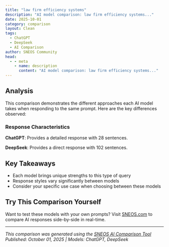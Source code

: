 ```yaml
---
title: "law firm efficiency systems"
description: "AI model comparison: law firm efficiency systems..."
date: 2025-10-01
category: comparison
layout: Clean
tags:
  - ChatGPT
  - DeepSeek
  - AI Comparison
author: SNEOS Community
head:
  - - meta
    - name: description
      content: "AI model comparison: law firm efficiency systems..."
---
```


<ChatComparison
  title="law firm efficiency systems"
  prompt="law firm efficiency systems"
  :responses='{"ChatGPT": "Certainly! Improving a law firm\u2019s efficiency involves implementing systems and tools that streamline workflows, enhance communication, manage cases effectively, and reduce administrative burdens. Here are some key efficiency systems and tools that law firms commonly use:\n\n### 1. **Practice Management Software**\nThese platforms help manage case files, client information, calendars, deadlines, billing, and tasks all in one place.\n- Examples: Clio, MyCase, PracticePanther, CosmoLex, Smokeball\n\n### 2. **Document Management Systems**\nCentralize document storage, version control, and sharing to keep files organized and easily accessible.\n- Examples: iManage, NetDocuments, Worldox\n\n### 3. **Time Tracking and Billing Software**\nAccurate time tracking and billing help ensure lawyers capture all billable hours and streamline invoicing.\n- Examples: TimeSolv, Bill4Time, Toggl, Harvest combined with practice management tools\n\n### 4. **Legal Research Tools**\nFaster access to case law, statutes, and legal analysis improves research efficiency.\n- Examples: Westlaw, LexisNexis, Fastcase, Casetext\n\n### 5. **Case Management Systems**\nManage workflows, deadlines, and communications with clients and colleagues.\n- Many practice management tools include case management features, or specialized tools like TrialDirector\n\n### 6. **Client Relationship Management (CRM)**\nTrack client interactions, manage leads, and automate marketing to improve client acquisition and retention.\n- Examples: Lexicata (now Clio Grow), Law Ruler, HubSpot with legal firm customization\n\n### 7. **E-signature and Document Automation**\nAutomate the creation of standard documents and collect signatures electronically to save time.\n- Examples: DocuSign, HelloSign, HotDocs, Contract Express\n\n### 8. **Communication and Collaboration Tools**\nUse secure internal communication and collaboration platforms to reduce email volume and improve team coordination.\n- Examples: Microsoft Teams, Slack, Zoom\n\n### 9. **Accounting and Financial Management**\nIntegrate accounting with law firm billing to maintain financial health and compliance.\n- Examples: QuickBooks, Xero, CosmoLex (includes accounting)\n\n### 10. **Workflow Automation**\nAutomate repetitive tasks like client intake, follow-ups, and document generation.\n- Tools like Zapier can integrate various software, or law-specific automation in practice management systems\n\n### Best Practices for Implementing Efficiency Systems:\n- **Assess Needs:** Understand your firm\u2019s pain points and workflows.\n- **Train Staff:** Ensure everyone knows how to use new systems effectively.\n- **Customize:** Tailor systems to your firm\u2019s practice areas and size.\n- **Monitor Usage:** Track adoption and continuously seek feedback.\n- **Prioritize Security:** Protect client data with secure systems and protocols.\n\nWould you like recommendations tailored to a specific size of firm or practice area?", "DeepSeek": "Of course. This is a core topic for modern law firms. A \u0022law firm efficiency system\u0022 isn\u0027t a single piece of software, but a holistic strategy that combines **Technology, Processes, and People** to eliminate waste, reduce errors, and free up time for high-value legal work.\n\nHere is a comprehensive breakdown of law firm efficiency systems, from core principles to specific tools and implementation steps.\n\n---\n\n### The Core Pillars of Law Firm Efficiency\n\nAny efficiency system should be built on these foundational pillars:\n\n1. **Centralization:** A single source of truth for all firm data (client info, documents, calendars, tasks).\n2. **Automation:** Removing manual, repetitive tasks from human workflows.\n3. **Standardization:** Creating repeatable processes (playbooks) for common case types.\n4. **Delegation \u0026 Collaboration:** Empowering staff and enabling seamless teamwork.\n5. **Measurement:** Using data to track performance and identify bottlenecks (Key Performance Indicators - KPIs).\n\n---\n\n### Key Systems \u0026 Technologies (The \u0022Tools\u0022)\n\nThese are the concrete technologies that form the backbone of an efficient firm.\n\n#### 1. Practice Management Software (PMS)\nThis is the **central nervous system** of a modern law firm. It integrates multiple functions into one platform.\n* **Core Functions:** Client \u0026 Matter Management, Contact Management, Calendar/Docketing, Time Tracking, Billing, and basic Document Management.\n* **Popular Options:**\n * **Clio:** The market leader, known for its extensive integrations.\n * **MyCase:** Excellent user-friendliness and all-in-one features.\n * **PracticePanther:** Strong automation and intuitive interface.\n * **Smokeball:** Deep integration with Microsoft Word and automated time tracking.\n * **FileVine:** Powerful for high-volume, complex litigation firms.\n\n#### 2. Document Management Systems (DMS)\nGoes beyond simple file storage. A proper DMS provides version control, security, and powerful search.\n* **Core Functions:** Centralized document repository, check-in/check-out, version history, metadata tagging, full-text search.\n* **Popular Options:**\n * **NetDocuments:** Cloud-native, robust security, and compliance.\n * **iManage:** The traditional enterprise leader, also strong in the cloud.\n * **Worldox:** A long-standing on-premise solution with a cloud version.\n * *Many PMSs (like Clio) have built-in DMS that are sufficient for small to mid-sized firms.*\n\n#### 3. Document Automation \u0026 Assembly\nEliminates the \u0022reinventing the wheel\u0022 for standard documents.\n* **Core Functions:** Creates intelligent templates (e.g., for engagement letters, wills, pleadings) that auto-populate with client/matter data.\n* **How it Works:** You create a template with variables (e.g., \u0060[Client Name]\u0060, \u0060[Case Number]\u0060). The system pulls data from your PMS to generate a perfect, error-free first draft in seconds.\n* **Popular Options:** **HotDocs**, **Woodpecker**, **The Form Tool**, **Clio Draft**.\n\n#### 4. Communication \u0026 Collaboration Tools\nStreamlines internal and client communication.\n* **Internal:** **Microsoft Teams**, **Slack** (for quick messaging and channels), **Zoom** (for video conferencing).\n* **Client Portals:** Secure, branded portals included in most PMSs (Clio, MyCase, etc.) that allow clients to view documents, share messages, and make payments, reducing email clutter.\n\n#### 5. Financial Management \u0026 Automation\n* **Online Payment Processing:** Integrated into PMS (e.g., **LawPay**) to make it easy for clients to pay and reduce accounts receivable.\n* **Automated Payment Plans:** Set up recurring billing for flat-fee or installment plans.\n* **Trust Accounting:** Built-in, compliant trust accounting features in your PMS are non-negotiable for IOLTA compliance.\n\n#### 6. Artificial Intelligence (AI) Tools\nThe new frontier of efficiency, particularly for research and document review.\n* **Legal Research:** **Casetext (CoCounsel)**, **Westlaw Precision (AI-Assisted Research)**, **Lexis\u002B AI**. These can review documents, draft memos, and find relevant case law in minutes instead of hours.\n* **Contract \u0026 Document Review:** **Kira Systems**, **Luminance**. AI identifies and extracts key clauses from large document sets (e.g., in due diligence).\n\n---\n\n### Key Processes to Systemize (The \u0022How\u0022)\n\nTechnology is useless without defined processes. Create \u0022Playbooks\u0022 for your most common tasks.\n\n* **Matter Intake \u0026 Onboarding:**\n * **Process:** Online intake form -\u003E Conflict check -\u003E Send engagement letter via DocuSign -\u003E Create matter in PMS -\u003E Auto-assign tasks for initial steps.\n* **Case Progression (e.g., for a Personal Injury Firm):**\n * **Process:** A standardized task list (a \u0022workflow\u0022) in your PMS that triggers at each stage: Demand Package -\u003E Negotiation -\u003E Litigation Filed -\u003E Discovery -\u003E Mediation -\u003E Trial Prep.\n* **Billing \u0026 Collections:**\n * **Process:** Time entered daily -\u003E Bill reviewed and sent on the 1st of the month -\u003E Automated payment reminder on the 15th -\u003E Follow-up call on the 30th.\n\n---\n\n### Implementation Strategy: A Step-by-Step Guide\n\n1. **Audit \u0026 Identify Pain Points:** Don\u0027t buy tech for tech\u0027s sake. Where are the biggest bottlenecks? Is it time entry? Document finding? Client communication? Survey your team.\n2. **Set Clear Goals:** What does \u0022efficiency\u0022 mean for you? \u0022Reduce accounts receivable by 15 days,\u0022 \u0022Cut document draft time by 50%,\u0022 \u0022Eliminate calendar conflicts.\u0022\n3. **Start Small \u0026 Prioritize:** You don\u0027t have to do everything at once. Begin with a core PMS and get everyone using it perfectly. Then layer on document automation or a client portal.\n4. **Choose the Right Tools:** Consider your firm\u0027s size, budget, and practice area. **Demand live demos and free trials.**\n5. **Invest in Training \u0026 Change Management:** This is the most critical step. A system is only as good as its users. Provide mandatory, paid training. Designate a \u0022champion\u0022 to help others.\n6. **Review \u0026 Refine:** After 3-6 months, check your KPIs. Are you meeting your goals? Solicit feedback from the team and adjust your processes accordingly.\n\n### Common Mistakes to Avoid\n\n* **Ignoring the Human Element:** Forcing a new system on an untrained, resistant team will fail.\n* **Using Disconnected Systems:** Having your calendar in Outlook, bills in QuickBooks, and documents in a shared drive is a recipe for inefficiency and error. **Integration is key.**\n* **Failing to Delegate:** Partners often hold onto tasks that a paralegal or associate could handle more cost-effectively. Use your system to empower your team.\n* **Not Using the Data:** Your PMS is full of valuable data. Run reports on profitability by matter type, attorney utilization rates, and case lifespan to make informed business decisions.\n\nBy thoughtfully integrating technology, processes, and people, a law firm can transform from a reactive practice into a streamlined, profitable, and scalable business."}' 
  published-date="21:44"
/>

## Analysis

This comparison demonstrates the different approaches each AI model takes when responding to the same prompt. Here are the key differences observed:

### Response Characteristics

**ChatGPT**: Provides a detailed response with 28 sentences. 

**DeepSeek**: Provides a direct response with 102 sentences. 

## Key Takeaways

- Each model brings unique strengths to this type of query
- Response styles vary significantly between models
- Consider your specific use case when choosing between these models

## Try This Comparison Yourself

Want to test these models with your own prompts? Visit [SNEOS.com](https://sneos.com) to compare AI responses side-by-side in real-time.

---

*This comparison was generated using the [SNEOS AI Comparison Tool](https://sneos.com)*
*Published: October 01, 2025 | Models: ChatGPT, DeepSeek*
